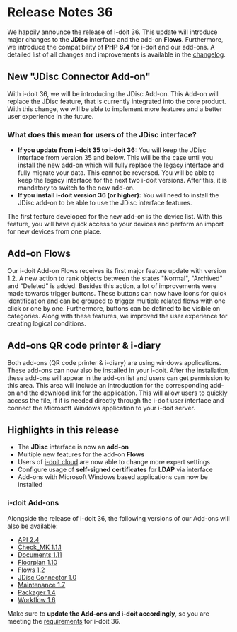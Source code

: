 # Release Notes 36
<!-- cSpell:disable -->

We happily announce the release of i-doit 36. This update will introduce major changes to the **JDisc** interface and the add-on **Flows**. Furthermore, we introduce the compatibility of **PHP 8.4** for i-doit and our add-ons. A detailed list of all changes and improvements is available in the [changelog](https://kb.i-doit.com/en/version-history/changelogs/index.html).

## New "JDisc Connector Add-on"

With i-doit 36, we will be introducing the JDisc Add-on. This Add-on will replace the JDisc feature, that is currently integrated into the core product. With this change, we will be able to implement more features and a better user experience in the future.

### What does this mean for users of the JDisc interface?

- **If you update from i-doit 35 to i-doit 36:** You will keep the JDisc interface from version 35 and below. This will be the case until you install the new add-on which will fully replace the legacy interface and fully migrate your data. This cannot be reversed. You will be able to keep the legacy interface for the next two i-doit versions. After this, it is mandatory to switch to the new add-on.
- **If you install i-doit version 36 (or higher):** You will need to install the JDisc add-on to be able to use the JDisc interface features.

The first feature developed for the new add-on is the device list. With this feature, you will have quick access to your devices and perform an import for new devices from one place.

## Add-on Flows

Our i-doit Add-on Flows receives its first major feature update with version 1.2. A new action to rank objects between the states "Normal", "Archived" and "Deleted" is added. Besides this action, a lot of improvements were made towards trigger buttons. These buttons can now have icons for quick identification and can be grouped to trigger multiple related flows with one click or one by one. Furthermore, buttons can be defined to be visible on categories. Along with these features, we improved the user experience for creating logical conditions.

## Add-ons QR code printer & i-diary

Both add-ons (QR code printer & i-diary) are using windows applications. These add-ons can now also be installed in your i-doit. After the installation, these add-ons will appear in the add-on list and users can get permission to this area. This area will include an introduction for the corresponding add-on and the download link for the application. This will allow users to quickly access the file, if it is needed directly through the i-doit user interface and connect the Microsoft Windows application to your i-doit server.

## Highlights in this release

- The **JDisc** interface is now an **add-on**
- Multiple new features for the add-on **Flows**
- Users of [i-doit cloud](https://www.i-doit.com/en/products/i-doit-cloud) are now able to change more expert settings
- Configure usage of **self-signed certificates** for **LDAP** via interface
- Add-ons with Microsoft Windows based applications can now be installed

### i-doit Add-ons

Alongside the release of i-doit 36, the following versions of our Add-ons will also be available:

- [API 2.4](https://kb.i-doit.com/en/i-doit-pro-add-ons/api/index.html)
- [Check_MK 1.1.1](https://kb.i-doit.com/en/i-doit-add-ons/checkmk.html)
- [Documents 1.11](https://kb.i-doit.com/en/i-doit-pro-add-ons/documents/index.html)
- [Floorplan 1.10](https://kb.i-doit.com/en/i-doit-pro-add-ons/floorplan.html)
- [Flows 1.2](https://kb.i-doit.com/en/i-doit-add-ons/flows.html)
- [JDisc Connector 1.0](https://kb.i-doit.com/en/i-doit-add-ons/jdisc-connector/index.html)
- [Maintenance 1.7](https://kb.i-doit.com/en/i-doit-pro-add-ons/maintenance.html)
- [Packager 1.4](https://kb.i-doit.com/en/i-doit-pro-add-ons/add-on-packager.html)
- [Workflow 1.6](https://kb.i-doit.com/en/i-doit-pro-add-ons/workflow.html)

Make sure to **update the Add-ons and i-doit accordingly**, so you are meeting the [requirements](../../installation/system-requirements.md#__tabbed_1_1) for i-doit 36.
